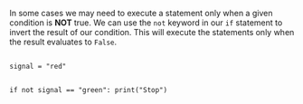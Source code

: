 In some cases we may need to execute a statement only when a given condition is **NOT** true.
We can use the `not` keyword in our `if` statement to invert the result of our condition.
This will execute the statements only when the result evaluates to `False`.

<codeblock language="python" type="lesson">
<code>
signal = "red"

if not signal == "green":
  print("Stop")
</code>
</codeblock>